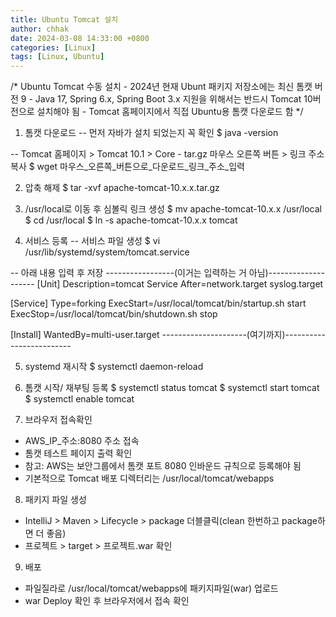 ```yaml
---
title: Ubuntu Tomcat 설치
author: chhak
date: 2024-03-08 14:33:00 +0800
categories: [Linux]
tags: [Linux, Ubuntu]
---
```


/*
	Ubuntu Tomcat 수동 설치
	- 2024년 현재 Ubunt 패키지 저장소에는 최신 톰캣 버전 9
	- Java 17, Spring 6.x, Spring Boot 3.x 지원을 위해서는 반드시 Tomcat 10버전으로 설치해야 됨
	- Tomcat 홈페이지에서 직접 Ubuntu용 톰캣 다운로드 함
*/

1. 톰캣 다운로드
 -- 먼저 자바가 설치 되었는지 꼭 확인
 $ java -version

 -- Tomcat 홈페이지 > Tomcat 10.1 > Core - tar.gz 마우스 오른쪽 버튼 > 링크 주소 복사
 $ wget 마우스_오른쪽_버튼으로_다운로드_링크_주소_입력

2. 압축 해제
 $ tar -xvf apache-tomcat-10.x.x.tar.gz

3. /usr/local로 이동 후 심볼릭 링크 생성
 $ mv  apache-tomcat-10.x.x  /usr/local
 $ cd  /usr/local
 $ ln -s   apache-tomcat-10.x.x    tomcat


4. 서비스 등록
 -- 서비스 파일 생성
 $ vi /usr/lib/systemd/system/tomcat.service

 -- 아래 내용 입력 후 저장
-----------------(이거는 입력하는 거 아님)--------------------
[Unit]
Description=tomcat Service
After=network.target syslog.target

[Service]
Type=forking
ExecStart=/usr/local/tomcat/bin/startup.sh start
ExecStop=/usr/local/tomcat/bin/shutdown.sh stop

[Install]
WantedBy=multi-user.target
---------------------(여기까지)-------------------------

5. systemd 재시작
 $ systemctl daemon-reload

6. 톰캣 시작/ 재부팅 등록
 $ systemctl status tomcat
 $ systemctl start tomcat
 $ systemctl enable tomcat

7. 브라우저 접속확인
 - AWS_IP_주소:8080 주소 접속
 - 톰캣 테스트 페이지 출력 확인
 - 참고: AWS는 보안그룹에서 톰캣 포트 8080 인바운드 규칙으로 등록해야 됨
 - 기본적으로 Tomcat 배포 디렉터리는 /usr/local/tomcat/webapps  
 
8. 패키지 파일 생성
 - IntelliJ > Maven > Lifecycle > package 더블클릭(clean 한번하고 package하면 더 좋음)
 - 프로젝트 > target > 프로젝트.war 확인
 
9. 배포
 - 파일질라로 /usr/local/tomcat/webapps에 패키지파일(war) 업로드
 - war Deploy 확인 후 브라우저에서 접속 확인